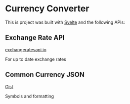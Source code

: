 # Currency Converter

This is project was built with [Svelte](https://svelte.dev) and the following APIs:

## Exchange Rate API

[exchangeratesapi.io](https://exchangeratesapi.io/)

For up to date exchange rates

## Common Currency JSON

[Gist](https://gist.github.com/Fluidbyte/2973986)

Symbols and formatting
